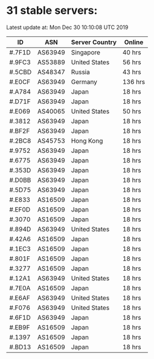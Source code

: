 # 31 stable servers:

Latest update at: Mon Dec 30 10:10:08 UTC 2019

| ID | ASN | Server Country | Online |
| -- | --- | -------------- | ------ |
| #.7F1D | AS63949 | Singapore | 40 hrs |
| #.9FC3 | AS53889 | United States | 56 hrs |
| #.5CBD | AS48347 | Russia | 43 hrs |
| #.E0CF | AS63949 | Germany | 136 hrs |
| #.A784 | AS63949 | Japan | 18 hrs |
| #.D71F | AS63949 | Japan | 18 hrs |
| #.E069 | AS40065 | United States | 50 hrs |
| #.3812 | AS63949 | Japan | 18 hrs |
| #.BF2F | AS63949 | Japan | 18 hrs |
| #.2BC8 | AS45753 | Hong Kong | 18 hrs |
| #.9752 | AS63949 | Japan | 18 hrs |
| #.6775 | AS63949 | Japan | 18 hrs |
| #.353D | AS63949 | Japan | 18 hrs |
| #.D0BB | AS63949 | Japan | 18 hrs |
| #.5D75 | AS63949 | Japan | 18 hrs |
| #.E833 | AS16509 | Japan | 18 hrs |
| #.EF0D | AS16509 | Japan | 18 hrs |
| #.3070 | AS16509 | Japan | 18 hrs |
| #.894D | AS63949 | United States | 18 hrs |
| #.42A6 | AS16509 | Japan | 18 hrs |
| #.1EC3 | AS16509 | Japan | 18 hrs |
| #.801F | AS16509 | Japan | 18 hrs |
| #.3277 | AS16509 | Japan | 18 hrs |
| #.12A1 | AS63949 | United States | 18 hrs |
| #.7E0A | AS16509 | Japan | 18 hrs |
| #.E6AF | AS63949 | United States | 18 hrs |
| #.F076 | AS63949 | United States | 18 hrs |
| #.6F1D | AS63949 | Japan | 18 hrs |
| #.EB9F | AS16509 | Japan | 18 hrs |
| #.1397 | AS16509 | Japan | 18 hrs |
| #.BD13 | AS16509 | Japan | 18 hrs |

